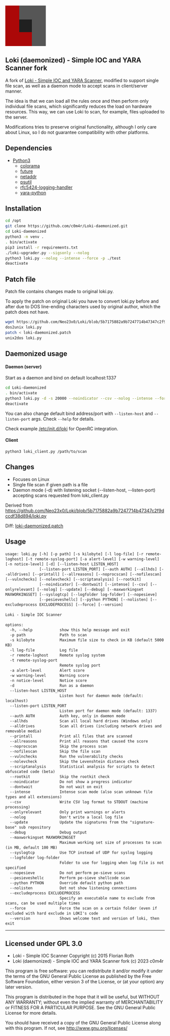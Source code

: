 ![loki-daemonized-icon.png](loki-daemonized-icon.png)

## Loki (daemonized) - Simple IOC and YARA Scanner fork

A fork of [Loki - Simple IOC and YARA Scanner](https://github.com/Neo23x0/Loki), modified to support single file scan, as well as a daemon mode to accept scans in client/server manner.

The idea is that we can load all the rules once and then perform only individual file scans, which significantly reduces the load on hardware resources. This way, we can use Loki to scan, for example, files uploaded to the server.

Modifications tries to preserve original functionality, although I only care about Linux, so I do not guarantee compatibility with other platforms.

## Dependencies

* [Python3](https://www.python.org/)
  * [colorama](https://pypi.org/project/colorama/)
  * [future](https://pypi.org/project/future/)
  * [netaddr](https://pypi.org/project/netaddr/)
  * [psutil](https://pypi.org/project/psutil/)
  * [rfc5424-logging-handler](https://pypi.org/project/rfc5424-logging-handler/)
  * [yara-python](https://pypi.org/project/yara-python/)

## Installation

```bash
cd /opt
git clone https://github.com/c0m4r/Loki-daemonized.git
cd Loki-daemonized
python3 -m venv .
. bin/activate
pip3 install -r requirements.txt
./loki-upgrader.py --sigsonly --nolog
python3 loki.py --nolog --intense --force -p ./test
deactivate
```

## Patch file

Patch file contains changes made to original loki.py.

To apply the patch on original Loki you have to convert loki.py before and after due to DOS line-ending characters used by original author, which the patch does not have.

```bash
wget https://github.com/Neo23x0/Loki/blob/5b7175882a9b7247714b47347c2f9dccdf38d894/loki.py
dos2unix loki.py
patch < loki-daemonized.patch
unix2dos loki.py
```

## Daemonized usage

#### Daemon (server)

Start as a daemon and bind on default localhost:1337

```bash
cd Loki-daemonized
. bin/activate
python3 loki.py -d -s 20000 --noindicator --csv --nolog --intense --force &> /dev/null &
deactivate
```

You can also change default bind address/port with `--listen-host` and `--listen-port` args. Check `--help` for details.

Check example [/etc/init.d/loki](/etc/init.d/loki) for OpenRC integration.

#### Client

```
python3 loki_client.py /path/to/scan
```

## Changes

* Focuses on Linux
* Single file scan if given path is a file
* Daemon mode (-d) with listening socket (--listen-host, --listen-port) accepting scans requested from loki_client.py

Derived from https://github.com/Neo23x0/Loki/blob/5b7175882a9b7247714b47347c2f9dccdf38d894/loki.py

Diff: [loki-daemonized.patch](loki-daemonized.patch)

## Usage

```
usage: loki.py [-h] [-p path] [-s kilobyte] [-l log-file] [-r remote-loghost] [-t remote-syslog-port] [-a alert-level] [-w warning-level] [-n notice-level] [-d] [--listen-host LISTEN_HOST]
               [--listen-port LISTEN_PORT] [--auth AUTH] [--allhds] [--alldrives] [--printall] [--allreasons] [--noprocscan] [--nofilescan] [--vulnchecks] [--nolevcheck] [--scriptanalysis] [--rootkit]
               [--noindicator] [--dontwait] [--intense] [--csv] [--onlyrelevant] [--nolog] [--update] [--debug] [--maxworkingset MAXWORKINGSET] [--syslogtcp] [--logfolder log-folder] [--nopesieve]
               [--pesieveshellc] [--python PYTHON] [--nolisten] [--excludeprocess EXCLUDEPROCESS] [--force] [--version]

Loki - Simple IOC Scanner

options:
  -h, --help            show this help message and exit
  -p path               Path to scan
  -s kilobyte           Maximum file size to check in KB (default 5000 KB)
  -l log-file           Log file
  -r remote-loghost     Remote syslog system
  -t remote-syslog-port
                        Remote syslog port
  -a alert-level        Alert score
  -w warning-level      Warning score
  -n notice-level       Notice score
  -d                    Run as a daemon
  --listen-host LISTEN_HOST
                        Listen host for daemon mode (default: localhost)
  --listen-port LISTEN_PORT
                        Listen port for daemon mode (default: 1337)
  --auth AUTH           Auth key, only in daemon mode
  --allhds              Scan all local hard drives (Windows only)
  --alldrives           Scan all drives (including network drives and removable media)
  --printall            Print all files that are scanned
  --allreasons          Print all reasons that caused the score
  --noprocscan          Skip the process scan
  --nofilescan          Skip the file scan
  --vulnchecks          Run the vulnerability checks
  --nolevcheck          Skip the Levenshtein distance check
  --scriptanalysis      Statistical analysis for scripts to detect obfuscated code (beta)
  --rootkit             Skip the rootkit check
  --noindicator         Do not show a progress indicator
  --dontwait            Do not wait on exit
  --intense             Intense scan mode (also scan unknown file types and all extensions)
  --csv                 Write CSV log format to STDOUT (machine processing)
  --onlyrelevant        Only print warnings or alerts
  --nolog               Don't write a local log file
  --update              Update the signatures from the "signature-base" sub repository
  --debug               Debug output
  --maxworkingset MAXWORKINGSET
                        Maximum working set size of processes to scan (in MB, default 100 MB)
  --syslogtcp           Use TCP instead of UDP for syslog logging
  --logfolder log-folder
                        Folder to use for logging when log file is not specified
  --nopesieve           Do not perform pe-sieve scans
  --pesieveshellc       Perform pe-sieve shellcode scan
  --python PYTHON       Override default python path
  --nolisten            Dot not show listening connections
  --excludeprocess EXCLUDEPROCESS
                        Specify an executable name to exclude from scans, can be used multiple times
  --force               Force the scan on a certain folder (even if excluded with hard exclude in LOKI's code
  --version             Shows welcome text and version of loki, then exit
```

---
## Licensed under GPL 3.0
* Loki - Simple IOC Scanner Copyright (c) 2015 Florian Roth
* Loki (daemonized) - Simple IOC and YARA Scanner fork (c) 2023 c0m4r

This program is free software: you can redistribute it and/or modify it under the terms of the GNU General Public License as published by the Free Software Foundation, either version 3 of the License, or (at your option) any later version.

This program is distributed in the hope that it will be useful, but WITHOUT ANY WARRANTY; without even the implied warranty of MERCHANTABILITY or FITNESS FOR A PARTICULAR PURPOSE. See the GNU General Public License for more details.

You should have received a copy of the GNU General Public License along with this program. If not, see http://www.gnu.org/licenses/
